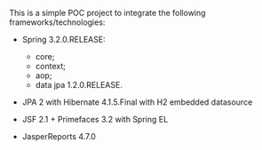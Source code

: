 This is a simple POC project to integrate the following frameworks/technologies:

- Spring 3.2.0.RELEASE: 
	- core; 
	- context; 
	- aop; 
	- data jpa 1.2.0.RELEASE.

- JPA 2 with Hibernate 4.1.5.Final with H2 embedded datasource

- JSF 2.1 + Primefaces 3.2 with Spring EL

- JasperReports 4.7.0
